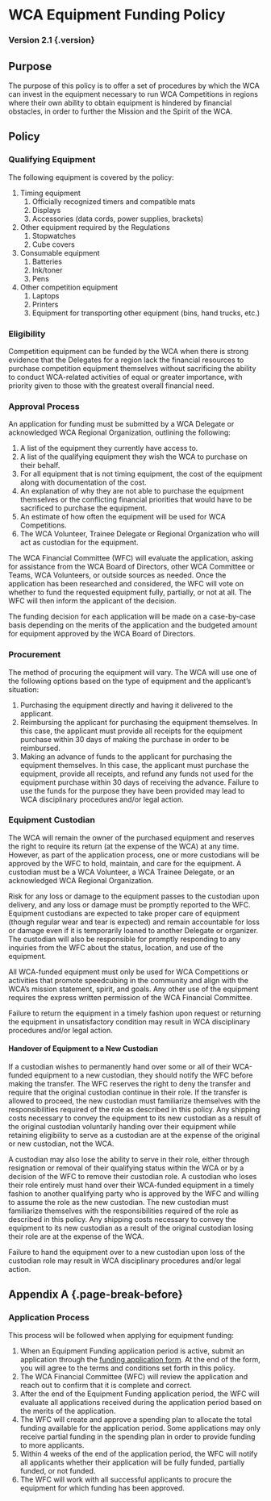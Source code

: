 # WCA Equipment Funding Policy

### Version 2.1 {.version}

## Purpose
The purpose of this policy is to offer a set of procedures by which the WCA can invest in the equipment necessary to run WCA Competitions in regions where their own ability to obtain equipment is hindered by financial obstacles, in order to further the Mission and the Spirit of the WCA.

## Policy
### Qualifying Equipment
The following equipment is covered by the policy:

1. Timing equipment
   1. Officially recognized timers and compatible mats
   2. Displays
   3. Accessories (data cords, power supplies, brackets)
2. Other equipment required by the Regulations 
   1. Stopwatches
   2. Cube covers
3. Consumable equipment
   1. Batteries
   2. Ink/toner
   3. Pens
4. Other competition equipment
   1. Laptops
   2. Printers
   3. Equipment for transporting other equipment (bins, hand trucks, etc.)

### Eligibility
Competition equipment can be funded by the WCA when there is strong evidence that the Delegates for a region lack the financial resources to purchase competition equipment themselves without sacrificing the ability to conduct WCA-related activities of equal or greater importance, with priority given to those with the greatest overall financial need.

### Approval Process
An application for funding must be submitted by a WCA Delegate or acknowledged WCA Regional Organization, outlining the following: 

1. A list of the equipment they currently have access to. 
2. A list of the qualifying equipment they wish the WCA to purchase on their behalf.
3. For all equipment that is not timing equipment, the cost of the equipment along with documentation of the cost.
4. An explanation of why they are not able to purchase the equipment themselves or the conflicting financial priorities that would have to be sacrificed to purchase the equipment.
5. An estimate of how often the equipment will be used for WCA Competitions. 
6. The WCA Volunteer, Trainee Delegate or Regional Organization who will act as custodian for the equipment. 

The WCA Financial Committee (WFC) will evaluate the application, asking for assistance from the WCA Board of Directors, other WCA Committee or Teams, WCA Volunteers, or outside sources as needed. Once the application has been researched and considered, the WFC will vote on whether to fund the requested equipment fully, partially, or not at all. The WFC will then inform the applicant of the decision.

The funding decision for each application will be made on a case-by-case basis depending on the merits of the application and the budgeted amount for equipment approved by the WCA Board of Directors.

### Procurement
The method of procuring the equipment will vary. The WCA will use one of the following options based on the type of equipment and the applicant’s situation:

1. Purchasing the equipment directly and having it delivered to the applicant.
2. Reimbursing the applicant for purchasing the equipment themselves. In this case, the applicant must provide all receipts for the equipment purchase within 30 days of making the purchase in order to be reimbursed.
3. Making an advance of funds to the applicant for purchasing the equipment themselves. In this case, the applicant must purchase the equipment, provide all receipts, and refund any funds not used for the equipment purchase within 30 days of receiving the advance. Failure to use the funds for the purpose they have been provided may lead to WCA disciplinary procedures and/or legal action.

### Equipment Custodian
The WCA will remain the owner of the purchased equipment and reserves the right to require its return (at the expense of the WCA) at any time. However, as part of the application process, one or more custodians will be approved by the WFC to hold, maintain, and care for the equipment. A custodian must be a WCA Volunteer, a WCA Trainee Delegate, or an acknowledged WCA Regional Organization. 

Risk for any loss or damage to the equipment passes to the custodian upon delivery, and any loss or damage must be promptly reported to the WFC. Equipment custodians are expected to take proper care of equipment (though regular wear and tear is expected) and remain accountable for loss or damage even if it is temporarily loaned to another Delegate or organizer. The custodian will also be responsible for promptly responding to any inquiries from the WFC about the status, location, and use of the equipment. 

All WCA-funded equipment must only be used for WCA Competitions or activities that promote speedcubing in the community and align with the WCA’s mission statement, spirit, and goals. Any other use of the equipment requires the express written permission of the WCA Financial Committee.

Failure to return the equipment in a timely fashion upon request or returning the equipment in unsatisfactory condition may result in WCA disciplinary procedures and/or legal action.

#### Handover of Equipment to a New Custodian
If a custodian wishes to permanently hand over some or all of their WCA-funded equipment to a new custodian, they should notify the WFC before making the transfer. The WFC reserves the right to deny the transfer and require that the original custodian continue in their role. If the transfer is allowed to proceed, the new custodian must familiarize themselves with the responsibilities required of the role as described in this policy. Any shipping costs necessary to convey the equipment to its new custodian as a result of the original custodian voluntarily handing over their equipment while retaining eligibility to serve as a custodian are at the expense of the original or new custodian, not the WCA.

A custodian may also lose the ability to serve in their role, either through resignation or removal of their qualifying status within the WCA or by a decision of the WFC to remove their custodian role. A custodian who loses their role entirely must hand over their WCA-funded equipment in a timely fashion to another qualifying party who is approved by the WFC and willing to assume the role as the new custodian. The new custodian must familiarize themselves with the responsibilities required of the role as described in this policy. Any shipping costs necessary to convey the equipment to its new custodian as a result of the original custodian losing their role are at the expense of the WCA.

Failure to hand the equipment over to a new custodian upon loss of the custodian role may result in WCA disciplinary procedures and/or legal action.

## Appendix A {.page-break-before}
### Application Process
This process will be followed when applying for equipment funding:

1. When an Equipment Funding application period is active, submit an application through the [funding application form](https://forms.gle/X5Hoyn1P3MLwEewS9). At the end of the form, you will agree to the terms and conditions set forth in this policy.
2. The WCA Financial Committee (WFC) will review the application and reach out to confirm that it is complete and correct.
3. After the end of the Equipment Funding application period, the WFC will evaluate all applications received during the application period based on the merits of the application.
4. The WFC will create and approve a spending plan to allocate the total funding available for the application period. Some applications may only receive partial funding in the spending plan in order to provide funding to more applicants.
5. Within 4 weeks of the end of the application period, the WFC will notify all applicants whether their application will be fully funded, partially funded, or not funded.
6. The WFC will work with all successful applicants to procure the equipment for which funding has been approved.
